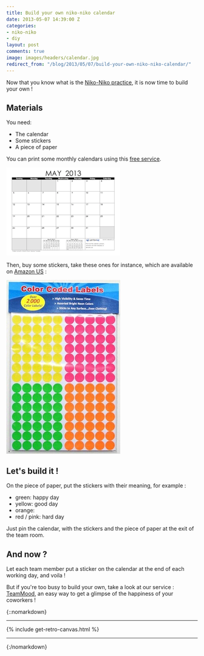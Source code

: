 ```yaml
---
title: Build your own niko-niko calendar
date: 2013-05-07 14:39:00 Z
categories:
- niko-niko
- diy
layout: post
comments: true
image: images/headers/calendar.jpg
redirect_from: "/blog/2013/05/07/build-your-own-niko-niko-calendar/"
---
```


Now that you know what is the [Niko-Niko practice](http://blog.teammood.com/blog/2013/04/21/what-is-the-niko-niko/), it is now time to build your own !

<!--More-->

## Materials

You need:

* The calendar
* Some stickers
* A piece of paper

You can print some monthly calendars using this [free service](http://www.vertex42.com/calendars/printable-calendars.html).

<a href="http://www.vertex42.com/calendars/printable-calendars.html"><img src="/images/posts/printable-calendar.png" alt="Printable calendar"></a>


Then, buy some stickers, take these ones for instance, which are available on [Amazon US](http://www.amazon.com/Color-Coding-Labels-Inches-Stickers/dp/B00DRGXBIM/) :

<img src="/images/posts/stickers.jpg" alt="Stickers">

## Let's build it !

On the piece of paper, put the stickers with their meaning, for example :

* green: happy day
* yellow: good day
* orange: 
* red / pink: hard day

Just pin the calendar, with the stickers and the piece of paper at the exit of the team room.

## And now ?

Let each team member put a sticker on the calendar at the end of each working day, and voila !

But if you're too busy to build your own, take a look at our service : [TeamMood](http://www.teammood.com/en/niko-niko/), an easy way to get a glimpse of the happiness of your coworkers !

{::nomarkdown}
<hr/>
  {% include get-retro-canvas.html %}
<hr/>
{:/nomarkdown}
